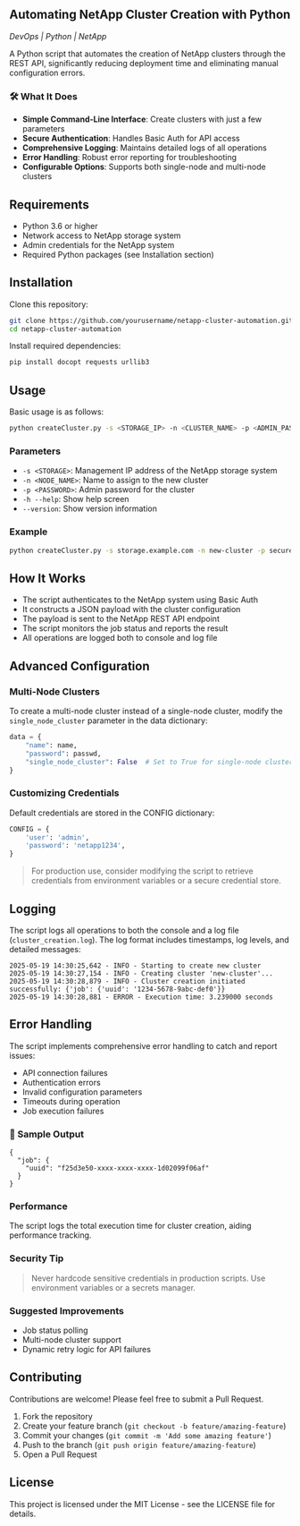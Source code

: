
Automating NetApp Cluster Creation with Python
------------------------------------------------

*DevOps | Python | NetApp*


A Python script that automates the creation of NetApp clusters through the REST API, significantly reducing deployment time and eliminating manual configuration errors.


### 🛠️ What It Does





- **Simple Command-Line Interface**: Create clusters with just a few parameters
- **Secure Authentication**: Handles Basic Auth for API access
- **Comprehensive Logging**: Maintains detailed logs of all operations
- **Error Handling**: Robust error reporting for troubleshooting
- **Configurable Options**: Supports both single-node and multi-node clusters



## Requirements

- Python 3.6 or higher
- Network access to NetApp storage system
- Admin credentials for the NetApp system
- Required Python packages (see Installation section)

## Installation

Clone this repository:

```bash
git clone https://github.com/yourusername/netapp-cluster-automation.git
cd netapp-cluster-automation
```

Install required dependencies:

```bash
pip install docopt requests urllib3
```

## Usage

Basic usage is as follows:

```bash
python createCluster.py -s <STORAGE_IP> -n <CLUSTER_NAME> -p <ADMIN_PASSWORD>
```

### Parameters

- `-s <STORAGE>`: Management IP address of the NetApp storage system
- `-n <NODE_NAME>`: Name to assign to the new cluster
- `-p <PASSWORD>`: Admin password for the cluster
- `-h --help`: Show help screen
- `--version`: Show version information

### Example

```bash
python createCluster.py -s storage.example.com -n new-cluster -p securePassword123
```

## How It Works

- The script authenticates to the NetApp system using Basic Auth
- It constructs a JSON payload with the cluster configuration
- The payload is sent to the NetApp REST API endpoint
- The script monitors the job status and reports the result
- All operations are logged both to console and log file

## Advanced Configuration

### Multi-Node Clusters

To create a multi-node cluster instead of a single-node cluster, modify the `single_node_cluster` parameter in the data dictionary:

```python
data = {
    "name": name,
    "password": passwd,
    "single_node_cluster": False  # Set to True for single-node clusters
}
```

### Customizing Credentials

Default credentials are stored in the CONFIG dictionary:

```python
CONFIG = {
    'user': 'admin',
    'password': 'netapp1234',
}
```

> For production use, consider modifying the script to retrieve credentials from environment variables or a secure credential store.

## Logging

The script logs all operations to both the console and a log file (`cluster_creation.log`). The log format includes timestamps, log levels, and detailed messages:

```
2025-05-19 14:30:25,642 - INFO - Starting to create new cluster
2025-05-19 14:30:27,154 - INFO - Creating cluster 'new-cluster'...
2025-05-19 14:30:28,879 - INFO - Cluster creation initiated successfully: {'job': {'uuid': '1234-5678-9abc-def0'}}
2025-05-19 14:30:28,881 - ERROR - Execution time: 3.239000 seconds
```

## Error Handling

The script implements comprehensive error handling to catch and report issues:

- API connection failures
- Authentication errors
- Invalid configuration parameters
- Timeouts during operation
- Job execution failures

### 🧪 Sample Output



```
{
  "job": {
    "uuid": "f25d3e50-xxxx-xxxx-xxxx-1d02099f06af"
  }
}
```

### Performance


The script logs the total execution time for cluster creation, aiding performance tracking.


### Security Tip



> Never hardcode sensitive credentials in production scripts. Use environment variables or a secrets manager.


### Suggested Improvements


* Job status polling
* Multi-node cluster support
* Dynamic retry logic for API failures


## Contributing

Contributions are welcome! Please feel free to submit a Pull Request.

1. Fork the repository
2. Create your feature branch (`git checkout -b feature/amazing-feature`)
3. Commit your changes (`git commit -m 'Add some amazing feature'`)
4. Push to the branch (`git push origin feature/amazing-feature`)
5. Open a Pull Request

## License

This project is licensed under the MIT License - see the LICENSE file for details.
